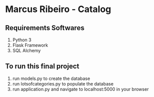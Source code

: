 # Marcus Ribeiro - Catalog

## Requirements Softwares
1. Python 3
2. Flask Framework
3. SQL Alchemy

## To run this final project

1. run models.py to create the database
2. run lotsofcategories.py to populate the database
3. run application.py and navigate to localhost:5000 in your browser
